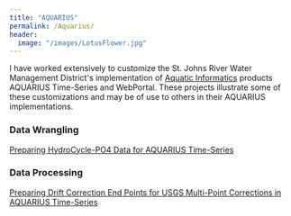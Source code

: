 ```yaml
---
title: "AQUARIUS"
permalink: /Aquarius/
header:
  image: "/images/LotusFlower.jpg"
---
```


I have worked extensively to customize the St. Johns River Water Management District's implementation of [Aquatic Informatics](https://aquaticinformatics.com/products/aquarius/) products AQUARIUS Time-Series and WebPortal.  These projects illustrate some of these customizations and may be of use to others in their AQUARIUS implementations.

### Data Wrangling
<a href="https://mguyette.github.io/Aquarius_Cycle/">Preparing HydroCycle-PO4 Data for AQUARIUS Time-Series<a>

### Data Processing
<a href="https://mguyette.guyette.io/Aquarius_Drift_Corrections/">Preparing Drift Correction End Points for USGS Multi-Point Corrections in AQUARIUS Time-Series<a>
